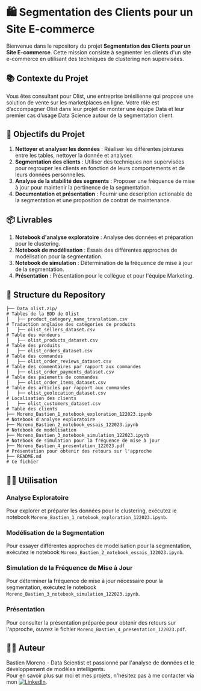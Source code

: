 # 🛍️ Segmentation des Clients pour un Site E-commerce

Bienvenue dans le repository du projet **Segmentation des Clients pour un Site E-commerce**. Cette mission consiste à segmenter les clients d'un site e-commerce en utilisant des techniques de clustering non supervisées.

## 📚 Contexte du Projet

Vous êtes consultant pour Olist, une entreprise brésilienne qui propose une solution de vente sur les marketplaces en ligne. Votre rôle est d’accompagner Olist dans leur projet de monter une équipe Data et leur premier cas d’usage Data Science autour de la segmentation client.

## 🎯 Objectifs du Projet

1. **Nettoyer et analyser les données** : Réaliser les différentes jointures entre les tables, nettoyer la donnée et analyser.
2. **Segmentation des clients** : Utiliser des techniques non supervisées pour regrouper les clients en fonction de leurs comportements et de leurs données personnelles.
3. **Analyse de la stabilité des segments** : Proposer une fréquence de mise à jour pour maintenir la pertinence de la segmentation.
4. **Documentation et présentation** : Fournir une description actionable de la segmentation et une proposition de contrat de maintenance.

## 📦 Livrables

1. **Notebook d'analyse exploratoire** : Analyse des données et préparation pour le clustering.
2. **Notebook de modélisation** : Essais des différentes approches de modélisation pour la segmentation.
3. **Notebook de simulation** : Détermination de la fréquence de mise à jour de la segmentation.
4. **Présentation** : Présentation pour le collègue et pour l'équipe Marketing.

## 📂 Structure du Repository

```
├── Data_olist.zip/                                                     # Tables de la BDD de Olist
│   ├── product_category_name_translation.csv                           # Traduction anglaise des catégories de produits
│   ├── olist_sellers_dataset.csv                                       # Table des vendeurs
│   ├── olist_products_dataset.csv                                      # Table des produits
│   ├── olist_orders_dataset.csv                                        # Table des commandes
│   ├── olist_order_reviews_dataset.csv                                 # Table des commentaires par rapport aux commandes
│   ├── olist_order_payments_dataset.csv                                # Table des paiements de commandes
│   ├── olist_order_items_dataset.csv                                   # Table des articles par rapport aux commandes
│   ├── olist_geolocation_dataset.csv                                   # Localisation des clients
│   ├── olist_customers_dataset.csv                                     # Table des clients
├── Moreno_Bastien_1_notebook_exploration_122023.ipynb                  # Notebook d'analyse exploratoire
├── Moreno_Bastien_2_notebook_essais_122023.ipynb                       # Notebook de modélisation
├── Moreno_Bastien_3_notebook_simulation_122023.ipynb                   # Notebook de simulation pour la fréquence de mise à jour
├── Moreno_Bastien_4_presentation_122023.pdf                            # Présentation pour obtenir des retours sur l'approche
├── README.md                                                           # Ce fichier
```

## 🧑‍💻 Utilisation

### Analyse Exploratoire
Pour explorer et préparer les données pour le clustering, exécutez le notebook `Moreno_Bastien_1_notebook_exploration_122023.ipynb`.

### Modélisation de la Segmentation
Pour essayer différentes approches de modélisation pour la segmentation, exécutez le notebook `Moreno_Bastien_2_notebook_essais_122023.ipynb`.

### Simulation de la Fréquence de Mise à Jour
Pour déterminer la fréquence de mise à jour nécessaire pour la segmentation, exécutez le notebook `Moreno_Bastien_3_notebook_simulation_122023.ipynb`.

### Présentation
Pour consulter la présentation préparée pour obtenir des retours sur l'approche, ouvrez le fichier `Moreno_Bastien_4_presentation_122023.pdf`.

## 👨‍💻 Auteur
Bastien Moreno - Data Scientist et passionné par l'analyse de données et le développement de modèles intelligents.\
Pour en savoir plus sur moi et mes projets, n'hésitez pas à me contacter via mon [![LinkedIn](https://img.shields.io/badge/LinkedIn-%230077B5.svg?logo=linkedin&logoColor=white)](https://www.linkedin.com/in/bastien-moreno441237/).